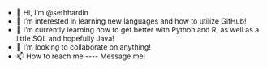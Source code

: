 - 👋 Hi, I’m @sethhardin
- 👀 I’m interested in learning new languages and how to utilize GitHub! 
- 🌱 I’m currently learning how to get better with Python and R, as well as a little SQL and hopefully Java!
- 💞️ I’m looking to collaborate on anything!
- 📫 How to reach me ---- Message me! 

<!---
sethhardin/sethhardin is a ✨ special ✨ repository because its `README.md` (this file) appears on your GitHub profile.
You can click the Preview link to take a look at your changes.
--->
